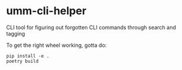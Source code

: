 # umm-cli-helper
CLI tool for figuring out forgotten CLI commands through search and tagging


To get the right wheel working, gotta do:
```
pip install -e . 
poetry build
```